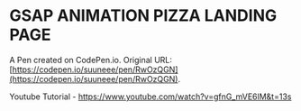 # GSAP ANIMATION PIZZA LANDING PAGE

A Pen created on CodePen.io. Original URL: [https://codepen.io/suuneee/pen/RwOzQGN](https://codepen.io/suuneee/pen/RwOzQGN).

Youtube Tutorial - 
https://www.youtube.com/watch?v=gfnG_mVE6lM&t=13s